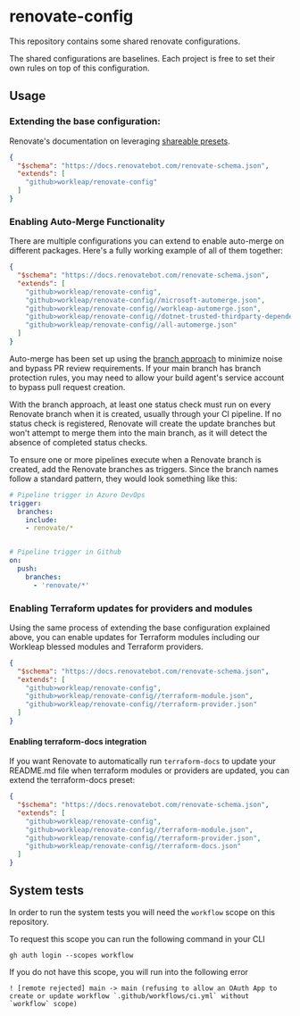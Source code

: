 # renovate-config

This repository contains some shared renovate configurations.

The shared configurations are baselines. Each project is free to set their own rules on top of this configuration.

## Usage

### Extending the base configuration:

Renovate's documentation on leveraging [shareable presets](https://docs.renovatebot.com/config-presets/#shareable-config-presets).

```json
{
  "$schema": "https://docs.renovatebot.com/renovate-schema.json",
  "extends": [
    "github>workleap/renovate-config"
  ]
}
```

### Enabling Auto-Merge Functionality

There are multiple configurations you can extend to enable auto-merge on different packages. Here's a fully working example of all of them together:

```json
{
  "$schema": "https://docs.renovatebot.com/renovate-schema.json",
  "extends": [
    "github>workleap/renovate-config",
    "github>workleap/renovate-config//microsoft-automerge.json",
    "github>workleap/renovate-config//workleap-automerge.json",
    "github>workleap/renovate-config//dotnet-trusted-thirdparty-dependencies-automerge.json",
    "github>workleap/renovate-config//all-automerge.json"
  ]
}
```

Auto-merge has been set up using the [branch approach](https://docs.renovatebot.com/key-concepts/automerge/#branch-vs-pr-automerging) to minimize noise and bypass PR review requirements. If your main branch has branch protection rules, you may need to allow your build agent's service account to bypass pull request creation.

With the branch approach, at least one status check must run on every Renovate branch when it is created, usually through your CI pipeline. If no status check is registered, Renovate will create the update branches but won't attempt to merge them into the main branch, as it will detect the absence of completed status checks.

To ensure one or more pipelines execute when a Renovate branch is created, add the Renovate branches as triggers. Since the branch names follow a standard pattern, they would look something like this:

```yaml
# Pipeline trigger in Azure DevOps
trigger:
  branches:
    include:
    - renovate/*


# Pipeline trigger in Github
on:
  push:
    branches:
      - 'renovate/*'
```

### Enabling Terraform updates for providers and modules

Using the same process of extending the base configuration explained above, you can enable updates for Terraform modules including our Workleap blessed modules and Terraform providers.

```json
{
  "$schema": "https://docs.renovatebot.com/renovate-schema.json",
  "extends": [
    "github>workleap/renovate-config",
    "github>workleap/renovate-config//terraform-module.json",
    "github>workleap/renovate-config//terraform-provider.json"
  ]
}
```

#### Enabling terraform-docs integration

If you want Renovate to automatically run `terraform-docs` to update your README.md file when terraform modules or providers are updated, you can extend the terraform-docs preset:

```json
{
  "$schema": "https://docs.renovatebot.com/renovate-schema.json",
  "extends": [
    "github>workleap/renovate-config",
    "github>workleap/renovate-config//terraform-module.json",
    "github>workleap/renovate-config//terraform-provider.json",
    "github>workleap/renovate-config//terraform-docs.json"
  ]
}
```

## System tests
In order to run the system tests you will need the `workflow` scope on this repository.

To request this scope you can run the following command in your CLI
```
gh auth login --scopes workflow
```

If you do not have this scope, you will run into the following error
```
! [remote rejected] main -> main (refusing to allow an OAuth App to create or update workflow `.github/workflows/ci.yml` without `workflow` scope)
```
